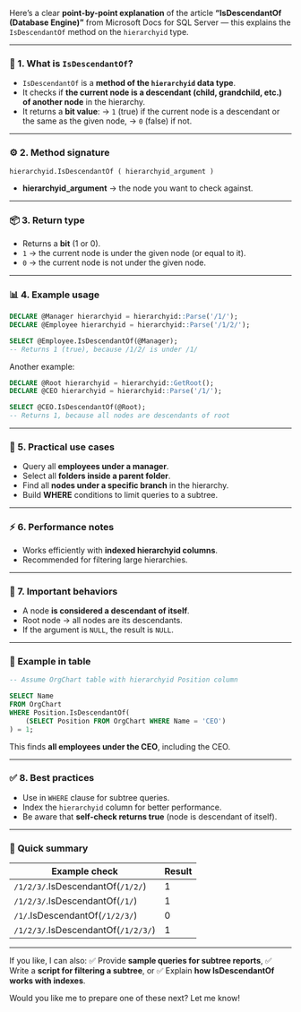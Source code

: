 Here’s a clear **point-by-point explanation** of the article **“IsDescendantOf (Database Engine)”** from Microsoft Docs for SQL Server — this explains the `IsDescendantOf` method on the `hierarchyid` type.

---

### 🌿 1. **What is `IsDescendantOf`?**

* `IsDescendantOf` is a **method of the `hierarchyid` data type**.
* It checks if **the current node is a descendant (child, grandchild, etc.) of another node** in the hierarchy.
* It returns a **bit value**:
  → `1` (true) if the current node is a descendant or the same as the given node,
  → `0` (false) if not.

---

### ⚙️ 2. **Method signature**

```sql
hierarchyid.IsDescendantOf ( hierarchyid_argument )
```

* **hierarchyid\_argument** → the node you want to check against.

---

### 📦 3. **Return type**

* Returns a **bit** (1 or 0).
* `1` → the current node is under the given node (or equal to it).
* `0` → the current node is not under the given node.

---

### 📊 4. **Example usage**

```sql
DECLARE @Manager hierarchyid = hierarchyid::Parse('/1/');
DECLARE @Employee hierarchyid = hierarchyid::Parse('/1/2/');

SELECT @Employee.IsDescendantOf(@Manager);  
-- Returns 1 (true), because /1/2/ is under /1/
```

Another example:

```sql
DECLARE @Root hierarchyid = hierarchyid::GetRoot();
DECLARE @CEO hierarchyid = hierarchyid::Parse('/1/');

SELECT @CEO.IsDescendantOf(@Root);
-- Returns 1, because all nodes are descendants of root
```

---

### 🌲 5. **Practical use cases**

* Query all **employees under a manager**.
* Select all **folders inside a parent folder**.
* Find all **nodes under a specific branch** in the hierarchy.
* Build **WHERE** conditions to limit queries to a subtree.

---

### ⚡ 6. **Performance notes**

* Works efficiently with **indexed hierarchyid columns**.
* Recommended for filtering large hierarchies.

---

### 🚦 7. **Important behaviors**

* A node **is considered a descendant of itself**.
* Root node → all nodes are its descendants.
* If the argument is `NULL`, the result is `NULL`.

---

### 📌 Example in table

```sql
-- Assume OrgChart table with hierarchyid Position column

SELECT Name
FROM OrgChart
WHERE Position.IsDescendantOf(
    (SELECT Position FROM OrgChart WHERE Name = 'CEO')
) = 1;
```

This finds **all employees under the CEO**, including the CEO.

---

### ✅ 8. **Best practices**

* Use in `WHERE` clause for subtree queries.
* Index the `hierarchyid` column for better performance.
* Be aware that **self-check returns true** (node is descendant of itself).

---

### 🔧 Quick summary

| Example check                       | Result |
| ----------------------------------- | ------ |
| `/1/2/3/`.IsDescendantOf(`/1/2/`)   | 1      |
| `/1/2/3/`.IsDescendantOf(`/1/`)     | 1      |
| `/1/`.IsDescendantOf(`/1/2/3/`)     | 0      |
| `/1/2/3/`.IsDescendantOf(`/1/2/3/`) | 1      |

---

If you like, I can also:
✅ Provide **sample queries for subtree reports**,
✅ Write a **script for filtering a subtree**, or
✅ Explain **how IsDescendantOf works with indexes**.

Would you like me to prepare one of these next? Let me know!
